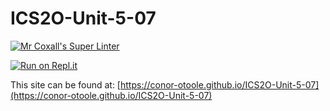 # ICS2O-Unit-5-07

[![Mr Coxall's Super Linter](https://github.com/conor-otoole/ICS2O-Unit-5-07/workflows/Mr%20Coxall's%20Super%20Linter/badge.svg)](https://github.com/conor-otoole/ICS2O-Unit-5-07/actions/)

[![Run on Repl.it](https://repl.it/badge/github/conor-otoole/ICS2O-Unit-5-07)](https://repl.it/github/conor-otoole/ICS2O-Unit-5-07)

This site can be found at: [https://conor-otoole.github.io/ICS2O-Unit-5-07](https://conor-otoole.github.io/ICS2O-Unit-5-07)
